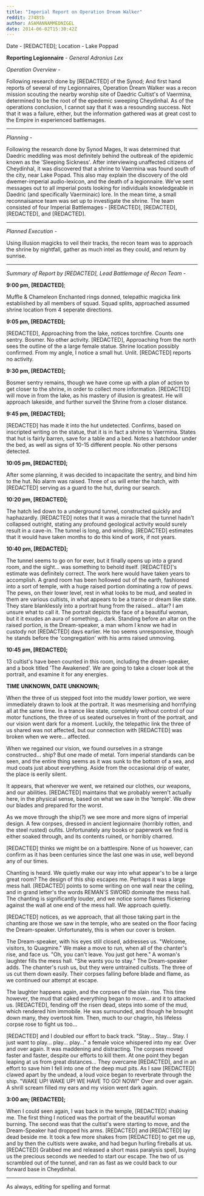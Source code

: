 ```yaml
---
title: "Imperial Report on Operation Dream Walker"
reddit: 2748tb
author: ASAMANNAMMEDNIGEL
date: 2014-06-02T15:30:42Z
---
```


Date - [REDACTED]; Location - Lake Poppad

**Reporting Legionnaire** - *General Adronius Lex*


*Operation Overview* -

Following research done by [REDACTED] of the Synod; And first hand reports of several of my Legionnaires, Operation Dream Walker was a recon mission scouting the nearby worship site of Daedric Cultist's of Vaermina, determined to be the root of the epedemic sweeping Cheydinhal. As of the operations conclusion, I cannot say that it was a resounding success. Not that it was a failure, either, but the information gathered was at great cost to the Empire in experienced battlemages.

----------------------------------------------------------------------

*Planning* - 


Following the research done by Synod Mages, It was determined that Daedric meddling was most definitely behind the outbreak of the epidemic known as the 'Sleeping Sickness'. After interviewing unaffected citizens of Cheydinhal, it was discovered that a shrine to Vaermina was found south of the city, near Lake Popad. This also may explain the discovery of the old dwemer-imperial audio-lexicon, and the death of a legionnaire. We've sent messages out to all imperial posts looking for individuals knowledgeable in Daedric (and specifically Vaerminaic) lore. In the mean time, a small reconnaisance team was set up to investigate the shrine. The team consisted of four Imperial Battlemages - [REDACTED], [REDACTED], [REDACTED], and [REDACTED].

-----------------------------------------------------------------------

*Planned Execution* - 


Using illusion magicks to veil their tracks, the recon team was to approach the shrine by nightfall, gather as much intel as they could, and return by sunrise.

------------------------------------------------------------------------

*Summary of Report by [REDACTED], Lead Battlemage of Recon Team* -


**9:00 pm, [REDACTED]**;

Muffle &amp; Chameleon Enchanted rings donned, telepathic magicka link established by all members of squad. Squad splits, approached assumed shrine location from 4 seperate directions. 


**9:05 pm, [REDACTED];**

[REDACTED], Approaching from the lake, notices torchfire. Counts one sentry. Bosmer. No other activity. [REDACTED], Approaching from the north sees the outline of the a large female statue. Shrine location possibly confirmed. From my angle, I notice a small hut. Unlit. [REDACTED] reports no activity.


**9:30 pm, [REDACTED];**

Bosmer sentry remains, though we have come up with a plan of action to get closer to the shrine, in order to collect more information. [REDACTED] will move in from the lake, as his mastery of illusion is greatest. He will approach lakeside, and further surveil the Shrine from a closer distance.


**9:45 pm, [REDACTED];**

[REDACTED] has made it into the hut undetected. Confirms, based on inscripted writing on the statue, that it is in fact a shrine to Vaermina. States that hut is fairly barren, save for a table and a bed. Notes a hatchdoor under the bed, as well as signs of 10-15 different people. No other persons detected. 


**10:05 pm,  [REDACTED];**

After some planning, it was decided to incapacitate the sentry, and bind him to the hut. No alarm was raised. Three of us will enter the hatch, with [REDACTED] serving as a guard to the hut, during our search.


**10:20 pm, [REDACTED];**

The hatch led down to a underground tunnel, constructed quickly and haphazardly. [REDACTED] notes that it was a miracle that the tunnel hadn't collapsed outright, stating any profound geological activity would surely result in a cave-in. The tunnel is long, and winding. [REDACTED] estimates that it would have taken months to do this kind of work, if not years.


**10:40 pm, [REDACTED];**

The tunnel seems to go on for ever, but it finally opens up into a grand room, and the sight... was something to behold itself. [REDACTED]'s estimate was definitely correct. The work here would have taken years to accomplish. A grand room has been hollowed out of the earth, fashioned into a sort of temple, with a huge raised portion dominating a row of pews. The pews, on their lower level, rest in what looks to be mud, and seated in them are various cultists, in what appears to be a trance or dream like state. They stare blanklessly into a portrait hung from the raised... altar? I am unsure what to call it. The portrait depicts the face of a beautiful woman, but it it exudes an aura of something... dark. Standing before an altar on the raised portion, is the Dream-speaker, a man whom I know we had in custody not [REDACTED] days earlier. He too seems unresponsive, though he stands before the 'congregation' with his arms raised unmoving.


**10:45 pm, [REDACTED];**

13 cultist's have been counted in this room, including the dream-speaker, and a book titled 'The Awakened'. We are going to take a closer look at the portrait, and examine it for any energies.


**TIME UNKNOWN, DATE UNKNOWN;**

When the three of us stepped foot into the muddy lower portion, we were immediately drawn to look at the portrait. It was mesmerising and horrifying all at the same time. In a trance like state, completely without control of our motor functions, the three of us seated ourselves in front of the portrait, and our vision went dark for a moment. Luckily, the telepathic link the three of us shared was not affected, but our connection with [REDACTED] was broken when we were... affected.

When we regained our vision, we found ourselves in a strange constructed... ship? But one made of metal. Torn imperial standards can be seen, and the entire thing seems as it was sunk to the bottom of a sea, and mud coats just about everything. Aside from the occasional drip of water, the place is eerily silent.

It appears, that wherever we went, we retained our clothes, our weapons, and our abilities. [REDACTED] maintains that we probably weren't actually here, in the physical sense, based on what we saw in the 'temple'. We drew our blades and prepared for the worst.

As we move through the ship(?) we see more and more signs of imperial design. A few corpses, dressed in ancient legionnaire (horribly rotten, and the steel rusted) oufits. Unfortunately any books or paperwork we find is either soaked through, and its contents ruined, or horribly charred.

[REDACTED] thinks we might be on a battlespire. None of us however, can confirm as it has been centuries since the last one was in use, well beyond any of our times.

Chanting is heard. We quietly make our way into what appear's to be a large great room? The design of this ship escapes me. Perhaps it was a large mess hall. [REDACTED] points to some writing on one wall near the ceiling, and in grand letter's the words REMAN'S SWORD dominate the mess hall. The chanting is significantly louder, and we notice some flames flickering against the wall at one end of the mess hall. We approach quietly.

[REDACTED] notices, as we approach, that all those taking part in the chanting are those we saw in the temple, who are seated on the floor facing the Dream-speaker. Unfortunately, this is when our cover is broken.

The Dream-speaker, with his eyes still closed, addresses us. "Welcome, visitors, to Quagmire." We make a move to run, when all of the chanter's rise, and face us. "Oh, you can't leave. You just got here." A woman's laughter fills the mess hall. "She wants you to stay." The Dream-speaker adds. The chanter's rush us, but they were untrained cultists. The three of us cut them down easily. Their corpses falling before blade and flame, as we continued our attempt at escape.

The laughter happens again, and the corpses of the slain rise. This time however, the mud that caked everything began to move... and it to attacked us. [REDACTED], fending off the risen dead, steps into some of the mud, which rendered him immobile. He was surrounded, and though he brought down many, they overtook him. Then, much to our chagrin, his lifeless corpse rose to fight us too...

[REDACTED] and I doubled our effort to back track. "Stay... Stay... Stay. I just want to play... play... play..." a female voice whispered into my ear. Over and over again. It was maddening and distracting. The corpses moved faster and faster, despite our efforts to kill them. At one point they began leaping at us from great distances... They overcame [REDACTED], and in an effort to save him I fell into one of the deep mud pits. As I saw [REDACTED] clawed apart by the undead, a loud voice began to reverbrate through the ship. "WAKE UP! WAKE UP! WE HAVE TO GO! NOW!" Over and over again. A shrill scream filled my ears and my vision went dark again. 


**3:00 am; [REDACTED];**

When I could seen again, I was back in the temple, [REDACTED] shaking me. The first thing I noticed was the portrait of the beautiful woman burning. The second was that the cultist's were starting to move, and the Dream-Speaker had dropped his arms. [REDACTED] and [REDACTED] lay dead beside me. It took a few more shakes from [REDACTED] to get me up, and by then the cultists were awake, and had begun hurling fireballs at us. [REDACTED] Grabbed me and released a short mass paralysis spell, buying us the precious seconds we needed to start our escape. The two of us scrambled out of the tunnel, and ran as fast as we could back to our forward base in Cheydinhal.



--------------------------------------------------

As always, editing for spelling and format




